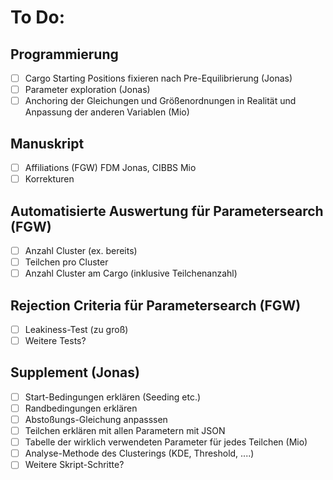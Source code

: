 # To Do:

## Programmierung
  - [ ] Cargo Starting Positions fixieren nach Pre-Equilibrierung (Jonas)
  - [ ] Parameter exploration (Jonas)
  - [ ] Anchoring der Gleichungen und Größenordnungen in Realität und Anpassung der anderen Variablen (Mio)

## Manuskript
  - [ ] Affiliations (FGW) FDM Jonas, CIBBS Mio
  - [ ] Korrekturen

## Automatisierte Auswertung für Parametersearch (FGW)
- [ ] Anzahl Cluster (ex. bereits)
- [ ] Teilchen pro Cluster
- [ ] Anzahl Cluster am Cargo (inklusive Teilchenanzahl)

## Rejection Criteria für Parametersearch (FGW)
- [ ] Leakiness-Test (zu groß)
- [ ] Weitere Tests?

## Supplement (Jonas)
- [ ] Start-Bedingungen erklären (Seeding etc.)
- [ ] Randbedingungen erklären
- [ ] Abstoßungs-Gleichung anpasssen
- [ ] Teilchen erklären mit allen Parametern mit JSON
- [ ] Tabelle der wirklich verwendeten Parameter für jedes Teilchen (Mio)
- [ ] Analyse-Methode des Clusterings (KDE, Threshold, ....)
- [ ] Weitere Skript-Schritte?
